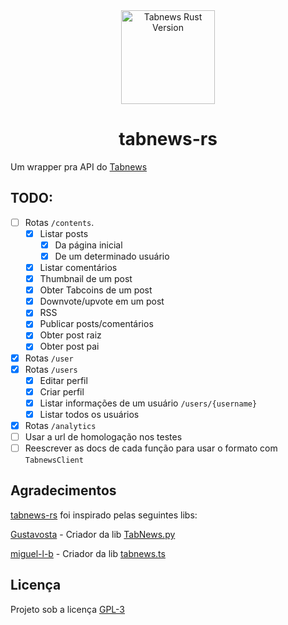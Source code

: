 <div align="center">
<img src="https://user-images.githubusercontent.com/94945604/209778095-4f7be4fa-df2f-4e4c-8fa1-043a5473cc8e.png" width="150px" alt="Tabnews Rust Version" />
<h1>tabnews-rs</h1>
</div>

Um wrapper pra API do [Tabnews](https://www.tabnews.com.br)

## TODO:

- [ ] Rotas `/contents`.
  - [x] Listar posts
    - [x] Da página inicial
    - [x] De um determinado usuário
  - [x] Listar comentários
  - [x] Thumbnail de um post
  - [x] Obter Tabcoins de um post
  - [x] Downvote/upvote em um post
  - [x] RSS
  - [x] Publicar posts/comentários
  - [x] Obter post raiz
  - [x] Obter post pai
- [x] Rotas `/user`
- [x] Rotas `/users`
  - [x] Editar perfil
  - [x] Criar perfil
  - [x] Listar informações de um usuário `/users/{username}`
  - [x] Listar todos os usuários
- [x] Rotas `/analytics`
- [ ] Usar a url de homologação nos testes
- [ ] Reescrever as docs de cada função para usar o formato com `TabnewsClient`

## Agradecimentos

[tabnews-rs](https://github.com/fadiinho/tabnews-rs) foi inspirado pelas seguintes libs:

[Gustavosta](https://github.com/Gustavosta) - Criador da lib [TabNews.py](https://github.com/Gustavosta/TabNews.py)

[miguel-l-b](https://github.com/miguel-l-b) - Criador da lib [tabnews.ts](https://github.com/miguel-l-b/tabnews.ts)

## Licença

Projeto sob a licença [GPL-3](https://github.com/fadiinho/tabnews-rs/tree/main/LICENSE)
